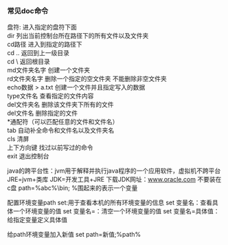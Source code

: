 ### 常见doc命令

盘符:	进入指定的盘符下面  
dir 	列出当前控制台所在路径下的所有文件以及文件夹  
cd路径	进入到指定的路径下  
cd ..	返回到上一级目录  
cd \	返回根目录  
md文件夹名字	创建一个文件夹  
rd文件夹名字	删除一个指定的空文件夹 不能删除非空文件夹  
echo数据 > a.txt	创建一个文件并且指定写入的数据  
type文件名	   查看指定的文件内容  
del文件夹名    删除该文件夹下所有的文件  
del文件名	   删除指定的文件  
*通配符（可以匹配任意的文件和文件名）  
tab	自动补全命令和文件名以及文件夹名  
cls	清屏  
上下方向键	找过以前写过的命令  
exit	    退出控制台  

java的跨平台性：jvm用于解释并执行java程序的一个应用软件，虚拟机不跨平台
JRE=jvm+类库   JDK=开发工具+JRE
下载JDK网址：www.oracle.com  不要装在c盘
path=%abc%\bin; %围起来的表示一个变量

配置环境变量path
set:用于查看本机的所有环境变量的信息
set 变量名：查看具体一个环境变量的值
set 变量名=：清空一个环境变量的值
set 变量名=具体值：给指定变量定义具体值

给path环境变量加入新值  set path=新值;%path%